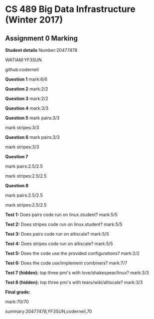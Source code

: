 # CS 489 Big Data Infrastructure (Winter 2017)
## Assignment 0 Marking
**Student details**
Number:20477478

WATIAM:YF3SUN

github:coderneil

**Question 1**
mark:6/6

**Question 2**
mark:2/2

**Question 3**
mark:2/2

**Question 4**
mark:3/3

**Question 5**
mark pairs:3/3

mark stripes:3/3

**Question 6**
mark pairs:3/3

mark stripes:3/3

**Question 7**

mark pairs:2.5/2.5

mark stripes:2.5/2.5

**Question 8**

mark pairs:2.5/2.5

mark stripes:2.5/2.5

**Test 1:** Does pairs code run on linux.student?
mark:5/5

**Test 2:** Does stripes code run on linux.student?
mark:5/5

**Test 3:** Does pairs code run on altiscale?
mark:5/5

**Test 4:** Does stripes code run on altiscale?
mark:5/5

**Test 5:** Does the code use the provided configurations?
mark:2/2

**Test 6:** Does the code use/implement combiners?
mark:7/7

**Test 7 (hidden):** top three pmi's with love/shakespear/linux?
mark:3/3

**Test 8 (hidden):** top three pmi's with tears/wiki/altiscale?
mark:3/3


**Final grade:**

mark:70/70

summary:20477478,YF3SUN,coderneil,70

